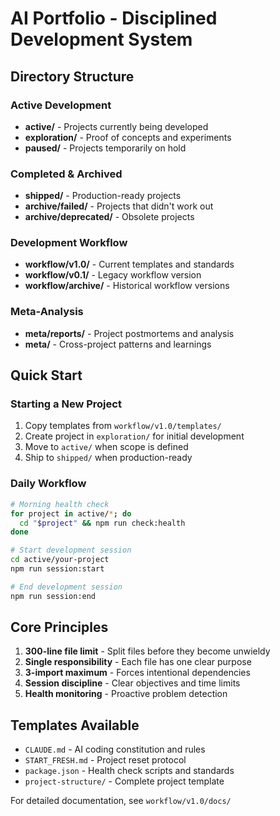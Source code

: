 # AI Portfolio - Disciplined Development System

## Directory Structure

### Active Development
- **active/** - Projects currently being developed
- **exploration/** - Proof of concepts and experiments
- **paused/** - Projects temporarily on hold

### Completed & Archived
- **shipped/** - Production-ready projects
- **archive/failed/** - Projects that didn't work out
- **archive/deprecated/** - Obsolete projects

### Development Workflow
- **workflow/v1.0/** - Current templates and standards
- **workflow/v0.1/** - Legacy workflow version
- **workflow/archive/** - Historical workflow versions

### Meta-Analysis
- **meta/reports/** - Project postmortems and analysis
- **meta/** - Cross-project patterns and learnings

## Quick Start

### Starting a New Project
1. Copy templates from `workflow/v1.0/templates/`
2. Create project in `exploration/` for initial development
3. Move to `active/` when scope is defined
4. Ship to `shipped/` when production-ready

### Daily Workflow
```bash
# Morning health check
for project in active/*; do
  cd "$project" && npm run check:health
done

# Start development session
cd active/your-project
npm run session:start

# End development session
npm run session:end
```

## Core Principles

1. **300-line file limit** - Split files before they become unwieldy
2. **Single responsibility** - Each file has one clear purpose
3. **3-import maximum** - Forces intentional dependencies
4. **Session discipline** - Clear objectives and time limits
5. **Health monitoring** - Proactive problem detection

## Templates Available

- `CLAUDE.md` - AI coding constitution and rules
- `START_FRESH.md` - Project reset protocol
- `package.json` - Health check scripts and standards
- `project-structure/` - Complete project template

For detailed documentation, see `workflow/v1.0/docs/`